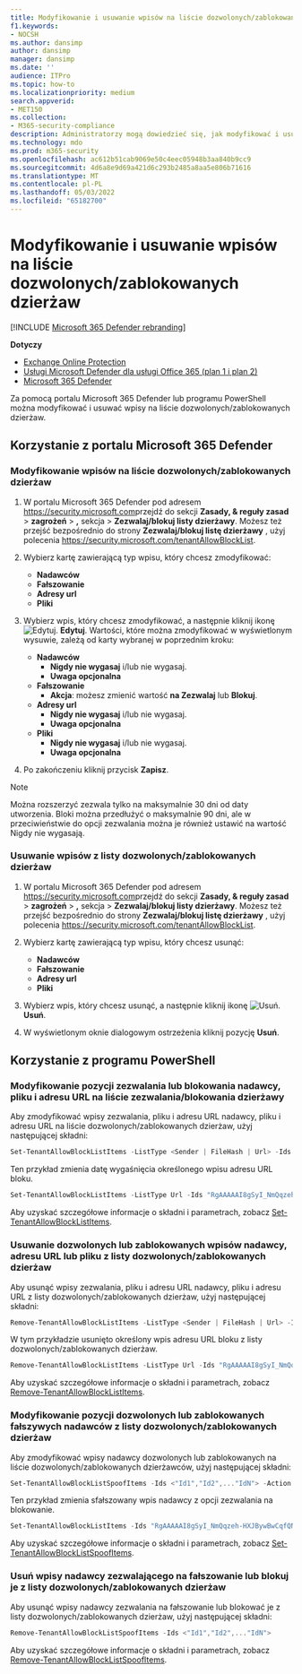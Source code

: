 ```yaml
---
title: Modyfikowanie i usuwanie wpisów na liście dozwolonych/zablokowanych dzierżaw
f1.keywords:
- NOCSH
ms.author: dansimp
author: dansimp
manager: dansimp
ms.date: ''
audience: ITPro
ms.topic: how-to
ms.localizationpriority: medium
search.appverid:
- MET150
ms.collection:
- M365-security-compliance
description: Administratorzy mogą dowiedzieć się, jak modyfikować i usuwać wpisy na liście dozwolonych/zablokowanych dzierżaw w portalu zabezpieczeń.
ms.technology: mdo
ms.prod: m365-security
ms.openlocfilehash: ac612b51cab9069e50c4eec05948b3aa840b9cc9
ms.sourcegitcommit: 4d6a8e9d69a421d6c293b2485a8aa5e806b71616
ms.translationtype: MT
ms.contentlocale: pl-PL
ms.lasthandoff: 05/03/2022
ms.locfileid: "65182700"
---
```

# <a name="modify-and-remove-entries-in-the-tenant-allowblock-list"></a>Modyfikowanie i usuwanie wpisów na liście dozwolonych/zablokowanych dzierżaw

[!INCLUDE [Microsoft 365 Defender rebranding](../includes/microsoft-defender-for-office.md)]

**Dotyczy**
- [Exchange Online Protection](exchange-online-protection-overview.md)
- [Usługi Microsoft Defender dla usługi Office 365 (plan 1 i plan 2)](defender-for-office-365.md)
- [Microsoft 365 Defender](../defender/microsoft-365-defender.md)

Za pomocą portalu Microsoft 365 Defender lub programu PowerShell można modyfikować i usuwać wpisy na liście dozwolonych/zablokowanych dzierżaw.

## <a name="use-the-microsoft-365-defender-portal"></a>Korzystanie z portalu Microsoft 365 Defender

### <a name="modify-entries-in-the-tenant-allowblock-list"></a>Modyfikowanie wpisów na liście dozwolonych/zablokowanych dzierżaw

1. W portalu Microsoft 365 Defender pod adresem <https://security.microsoft.com>przejdź do sekcji **Zasady, & reguły zasad** \> **zagrożeń** \> **,** sekcja \> **Zezwalaj/blokuj listy dzierżawy**. Możesz też przejść bezpośrednio do strony **Zezwalaj/blokuj listę dzierżawy** , użyj polecenia <https://security.microsoft.com/tenantAllowBlockList>.

2. Wybierz kartę zawierającą typ wpisu, który chcesz zmodyfikować:
   - **Nadawców**
   - **Fałszowanie**
   - **Adresy url**
   - **Pliki**

3. Wybierz wpis, który chcesz zmodyfikować, a następnie kliknij ikonę ![Edytuj.](../../media/m365-cc-sc-edit-icon.png) **Edytuj**. Wartości, które można zmodyfikować w wyświetlonym wysuwie, zależą od karty wybranej w poprzednim kroku:
   - **Nadawców**
     - **Nigdy nie wygasaj** i/lub nie wygasaj.
     - **Uwaga opcjonalna**
   - **Fałszowanie**
     - **Akcja**: możesz zmienić wartość **na Zezwalaj** lub **Blokuj**.
   - **Adresy url**
     - **Nigdy nie wygasaj** i/lub nie wygasaj.
     - **Uwaga opcjonalna**
   - **Pliki**
     - **Nigdy nie wygasaj** i/lub nie wygasaj.
     - **Uwaga opcjonalna**

4. Po zakończeniu kliknij przycisk **Zapisz**.

> [!NOTE]
> Można rozszerzyć zezwala tylko na maksymalnie 30 dni od daty utworzenia. Bloki można przedłużyć o maksymalnie 90 dni, ale w przeciwieństwie do opcji zezwalania można je również ustawić na wartość Nigdy nie wygasają.

### <a name="remove-entries-from-the-tenant-allowblock-list"></a>Usuwanie wpisów z listy dozwolonych/zablokowanych dzierżaw

1. W portalu Microsoft 365 Defender pod adresem <https://security.microsoft.com>przejdź do sekcji **Zasady, & reguły zasad** \> **zagrożeń** \> **,** sekcja \> **Zezwalaj/blokuj listy dzierżawy**. Możesz też przejść bezpośrednio do strony **Zezwalaj/blokuj listę dzierżawy** , użyj polecenia <https://security.microsoft.com/tenantAllowBlockList>.

2. Wybierz kartę zawierającą typ wpisu, który chcesz usunąć:
   - **Nadawców**
   - **Fałszowanie**
   - **Adresy url**
   - **Pliki**

3. Wybierz wpis, który chcesz usunąć, a następnie kliknij ikonę ![Usuń.](../../media/m365-cc-sc-delete-icon.png) **Usuń**.

4. W wyświetlonym oknie dialogowym ostrzeżenia kliknij pozycję **Usuń**.

## <a name="use-powershell"></a>Korzystanie z programu PowerShell

### <a name="modify-allow-or-block-sender-file-and-url-entries-in-the-tenant-allowblock-list"></a>Modyfikowanie pozycji zezwalania lub blokowania nadawcy, pliku i adresu URL na liście zezwalania/blokowania dzierżawy

Aby zmodyfikować wpisy zezwalania, pliku i adresu URL nadawcy, pliku i adresu URL na liście dozwolonych/zablokowanych dzierżaw, użyj następującej składni:

```powershell
Set-TenantAllowBlockListItems -ListType <Sender | FileHash | Url> -Ids <"Id1","Id2",..."IdN"> [<-ExpirationDate Date | -NoExpiration>] [-Notes <String>]
```

Ten przykład zmienia datę wygaśnięcia określonego wpisu adresu URL bloku.

```powershell
Set-TenantAllowBlockListItems -ListType Url -Ids "RgAAAAAI8gSyI_NmQqzeh-HXJBywBwCqfQNJY8hBTbdlKFkv6BcUAAAl_QCZAACqfQNJY8hBTbdlKFkv6BcUAAAl_oSRAAAA" -ExpirationDate "5/30/2020"
```

Aby uzyskać szczegółowe informacje o składni i parametrach, zobacz [Set-TenantAllowBlockListItems](/powershell/module/exchange/set-tenantallowblocklistitems).

### <a name="remove-allow-or-block-sender-url-or-file-entries-from-the-tenant-allowblock-list"></a>Usuwanie dozwolonych lub zablokowanych wpisów nadawcy, adresu URL lub pliku z listy dozwolonych/zablokowanych dzierżaw

Aby usunąć wpisy zezwalania, pliku i adresu URL nadawcy, pliku i adresu URL z listy dozwolonych/zablokowanych dzierżaw, użyj następującej składni:

```powershell
Remove-TenantAllowBlockListItems -ListType <Sender | FileHash | Url> -Ids <"Id1","Id2",..."IdN">
```

W tym przykładzie usunięto określony wpis adresu URL bloku z listy dozwolonych/zablokowanych dzierżaw.

```powershell
Remove-TenantAllowBlockListItems -ListType Url -Ids "RgAAAAAI8gSyI_NmQqzeh-HXJBywBwCqfQNJY8hBTbdlKFkv6BcUAAAl_QCZAACqfQNJY8hBTbdlKFkv6BcUAAAl_oSPAAAA0"
```

Aby uzyskać szczegółowe informacje o składni i parametrach, zobacz [Remove-TenantAllowBlockListItems](/powershell/module/exchange/remove-tenantallowblocklistitems).

### <a name="modify-allow-or-block-spoofed-sender-entries-from-the-tenant-allowblock-list"></a>Modyfikowanie pozycji dozwolonych lub zablokowanych fałszywych nadawców z listy dozwolonych/zablokowanych dzierżaw

Aby zmodyfikować wpisy nadawcy dozwolonych lub zablokowanych na liście dozwolonych/zablokowanych dzierżawców, użyj następującej składni:

```powershell
Set-TenantAllowBlockListSpoofItems -Ids <"Id1","Id2",..."IdN"> -Action <Allow | Block>
```

Ten przykład zmienia sfałszowany wpis nadawcy z opcji zezwalania na blokowanie.

```powershell
Set-TenantAllowBlockListItems -Ids "RgAAAAAI8gSyI_NmQqzeh-HXJBywBwCqfQNJY8hBTbdlKFkv6BcUAAAl_QCZAACqfQNJY8hBTbdlKFkv6BcUAAAl_oSRAAAA" -Action Block
```

Aby uzyskać szczegółowe informacje o składni i parametrach, zobacz [Set-TenantAllowBlockListSpoofItems](/powershell/module/exchange/set-tenantallowblocklistspoofitems).

### <a name="remove-allow-or-block-spoofed-sender-entries-from-the-tenant-allowblock-list"></a>Usuń wpisy nadawcy zezwalającego na fałszowanie lub blokuj je z listy dozwolonych/zablokowanych dzierżaw

Aby usunąć wpisy nadawcy zezwalania na fałszowanie lub blokować je z listy dozwolonych/zablokowanych dzierżaw, użyj następującej składni:

```powershell
Remove-TenantAllowBlockListSpoofItems -Ids <"Id1","Id2",..."IdN">
```

Aby uzyskać szczegółowe informacje o składni i parametrach, zobacz [Remove-TenantAllowBlockListSpoofItems](/powershell/module/exchange/remove-tenantallowblocklistspoofitems).
